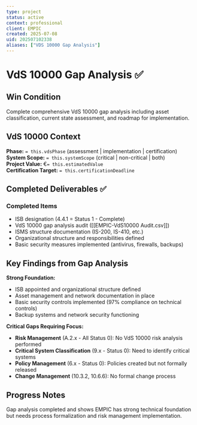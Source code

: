 ```yaml
---
type: project
status: active
context: professional
client: EMPIC
created: 2025-07-08
uid: 202507102338
aliases: ["VDS 10000 Gap Analysis"]
---
```



# VdS 10000 Gap Analysis ✅

## Win Condition
Complete comprehensive VdS 10000 gap analysis including asset classification, current state assessment, and roadmap for implementation.

## VdS 10000 Context
**Phase:** `= this.vdsPhase` (assessment | implementation | certification)  
**System Scope:** `= this.systemScope` (critical | non-critical | both)  
**Project Value:** €`= this.estimatedValue`  
**Certification Target:** `= this.certificationDeadline`

## Completed Deliverables ✅
### Completed Items
- ISB designation (4.4.1 = Status 1 - Complete)
- VdS 10000 gap analysis audit ([[EMPIC-VdS10000 Audit.csv]])
- ISMS structure documentation (IS-200, IS-410, etc.)
- Organizational structure and responsibilities defined
- Basic security measures implemented (antivirus, firewalls, backups)

## Key Findings from Gap Analysis
**Strong Foundation:**
- ISB appointed and organizational structure defined
- Asset management and network documentation in place
- Basic security controls implemented (97% compliance on technical controls)
- Backup systems and network security functioning

**Critical Gaps Requiring Focus:**
- **Risk Management** (A.2.x - All Status 0): No VdS 10000 risk analysis performed
- **Critical System Classification** (9.x - Status 0): Need to identify critical systems
- **Policy Management** (6.x - Status 0): Policies created but not formally released
- **Change Management** (10.3.2, 10.6.6): No formal change process

## Progress Notes
Gap analysis completed and shows EMPIC has strong technical foundation but needs process formalization and risk management implementation.

